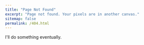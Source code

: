 ```yaml
---
title: "Page Not Found"
excerpt: "Page not found. Your pixels are in another canvas."
sitemap: false
permalink: /404.html
---
```


I'll do something eventually.
